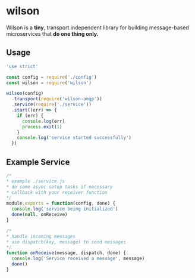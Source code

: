 
# wilson
Wilson is a **tiny**, transport independent library for building message-based microservices that **do one thing only.**

## Usage

```js
'use strict'

const config = require('./config')
const wilson = require('wilson')

wilson(config)
  .transport(require('wilson-amqp'))
  .service(require('./service'))
  .start((err) => {
    if (err) {
      console.log(err)
      process.exit(1)
    }
    console.log('service started successfully')
  })
```

## Example Service

```js
/*
* example ./service.js
* do some async setup tasks if necessary
* callback with your receiver function
*/
module.exports = function(config, done) {
  console.log('service being initialized')
  done(null, onReceive)
}

/*
* handle incoming messages
* use dispatch(key, message) to send messages
*/
function onReceive(message, dispatch, done) {
  console.log('Service received a message', message)
  done()
}
```